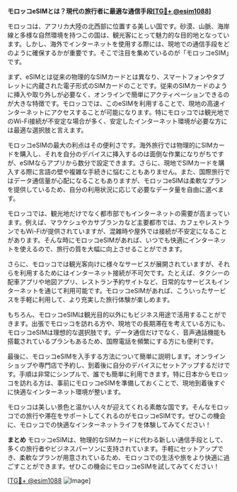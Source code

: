 **モロッコeSIMとは？現代の旅行者に最適な通信手段[[TG💪+ @esim1088](https://t.me/s/esim1088)]**

モロッコは、アフリカ大陸の北西部に位置する美しい国です。砂漠、山脈、海岸線と多様な自然環境を持つこの国は、観光客にとって魅力的な目的地となっています。しかし、海外でインターネットを使用する際には、現地での通信手段をどのように確保するかが重要です。そこで注目を集めているのが「モロッコeSIM」です。

まず、eSIMとは従来の物理的なSIMカードとは異なり、スマートフォンやタブレットに内蔵された電子形式のSIMカードのことです。従来のSIMカードのように挿入や取り外しが必要なく、オンラインで簡単にアクティベーションできるのが大きな特徴です。モロッコでは、このeSIMを利用することで、現地の高速インターネットにアクセスすることが可能になります。特にモロッコでは観光地でのWi-Fi接続が不安定な場合が多く、安定したインターネット環境が必要な方には最適な選択肢と言えます。

モロッコeSIMの最大の利点はその便利さです。海外旅行では物理的にSIMカードを購入し、それを自分のデバイスに挿入するのは面倒な作業になりがちですが、eSIMならアプリから数分で設定できます。さらに、現地でSIMカードを購入する際に言語の壁や複雑な手続きに悩むこともありません。また、国際旅行ではデータ通信量が心配になることもありますが、モロッコeSIMは柔軟なプランを提供しているため、自分の利用状況に応じて必要なデータ量を自由に選べます。

モロッコでは、観光地だけでなく都市部でもインターネットの需要が高まっています。例えば、マラケシュやカサブランカなど主要都市では、カフェやレストランでもWi-Fiが提供されていますが、混雑時や屋外では接続が不安定になることがあります。そんな時にモロッコeSIMがあれば、いつでも快適にインターネットを使えるので、旅行の質を大幅に向上させることができます。

さらに、モロッコでは観光客向けに様々なサービスが展開されていますが、それらを利用するためにはインターネット接続が不可欠です。たとえば、タクシーの配車アプリや地図アプリ、レストラン予約サイトなど、日常的なサービスもインターネットを通じて利用可能です。モロッコeSIMがあれば、こういったサービスを手軽に利用して、より充実した旅行体験が楽しめます。

もちろん、モロッコeSIMは観光目的以外にもビジネス用途で活用することができます。出張でモロッコを訪れる方や、現地での長期滞在を考えている方にも、モロッコeSIMは理想的な選択肢です。データ通信だけでなく、音声通話機能も搭載されているプランもあるため、国際電話を頻繁にする方にも便利です。

最後に、モロッコeSIMを入手する方法について簡単に説明します。オンラインショップや専門店で予約し、到着後に自分のデバイスにセットアップするだけです。手順は非常にシンプルで、誰でも簡単に利用できます。特に日本からモロッコを訪れる方は、事前にモロッコeSIMを準備しておくことで、現地到着後すぐに快適なインターネット環境が整います。

モロッコは美しい景色と温かい人々が迎えてくれる素敵な国です。そんなモロッコでの旅行や滞在をサポートしてくれるのがモロッコeSIMです。ぜひこの機会に、モロッコでの快適なインターネットライフを体験してみてください！

**まとめ**
モロッコeSIMは、物理的なSIMカードに代わる新しい通信手段として、多くの旅行者やビジネスパーソンに支持されています。手軽にセットアップでき、柔軟なプランが用意されているため、モロッコでの生活や旅をより快適に過ごすことができます。ぜひこの機会にモロッコeSIMを試してみてください！

[[TG💪+ @esim1088](https://t.me/s/esim1088) ![Image](https://i.postimg.cc/Y0z9fWf4/image.png)]